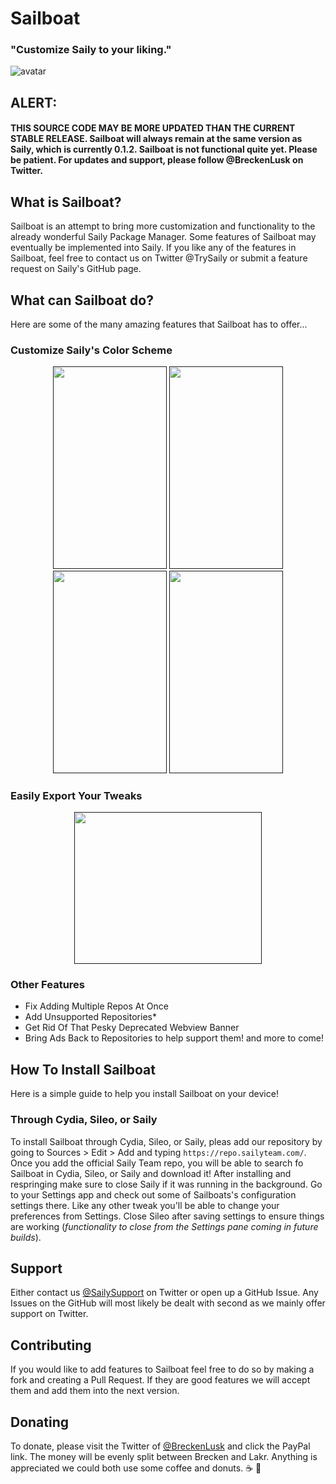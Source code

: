# Sailboat
### "Customize Saily to your liking."  
![avatar](https://github.com/SailyTeam/Saily/raw/master/Artwork/LongBG.png)
## ALERT: 
#### THIS SOURCE CODE MAY BE MORE UPDATED THAN THE CURRENT STABLE RELEASE. Sailboat will always remain at the same version as Saily, which is currently 0.1.2. Sailboat is not functional quite yet. Please be patient. For updates and support, please follow @BreckenLusk on Twitter.

## What is Sailboat?
Sailboat is an attempt to bring more customization and functionality to the already wonderful Saily Package Manager. Some features of Sailboat may eventually be implemented into Saily. If you like any of the features in Sailboat, feel free to contact us on Twitter @TrySaily or submit a feature request on Saily's GitHub page.

## What can Sailboat do?
Here are some of the many amazing features that Sailboat has to offer...

### Customize Saily's Color Scheme
<p align='center'>
 <a href=""><img width="182px" height="323.75px" src="https://i.imgur.com/WoIIPbg.png"></a>
 <a href=""><img width="182px" height="323.75px" src="https://i.imgur.com/5EZdVQ9.png"></a>
 <a href=""><img width="182px" height="323.75px" src="https://i.imgur.com/KkvZj3O.png"></a>
 <a href=""><img width="182px" height="323.75px" src="https://i.imgur.com/7bPrWEL.png"></a>
</p>

### Easily Export Your Tweaks
<p align='center'>
 <a href=""><img width="300px" height="243px" src="https://oceantweak.tk/repo/depictions/Ocean/assets/app/export.jpg"></a>
</p>

### Other Features
- Fix Adding Multiple Repos At Once
- Add Unsupported Repositories*
- Get Rid Of That Pesky Deprecated Webview Banner
- Bring Ads Back to Repositories to help support them!
and more to come!

## How To Install Sailboat
Here is a simple guide to help you install Sailboat on your device!
### Through Cydia, Sileo, or Saily
To install Sailboat through Cydia, Sileo, or Saily, pleas add our repository by going to Sources > Edit > Add and typing `https://repo.sailyteam.com/`. Once you add the official Saily Team repo, you will be able to search fo Sailboat in Cydia, Sileo, or Saily and download it! After installing and respringing make sure to close Saily if it was running in the background. Go to your Settings app and check out some of Sailboats's configuration settings there. Like any other tweak you'll be able to change your preferences from Settings. Close Sileo after saving settings to ensure things are working (*functionality to close from the Settings pane coming in future builds*).

## Support
Either contact us [@SailySupport](https://twitter.com/OceanForSileo) on Twitter or open up a GitHub Issue. Any Issues on the GitHub will most likely be dealt with second as we mainly offer support on Twitter.

## Contributing
If you would like to add features to Sailboat feel free to do so by making a fork and creating a Pull Request. If they are good features we will accept them and add them into the next version.

## Donating
To donate, please visit the Twitter of [@BreckenLusk](https://twitter.com/BreckenLusk/) and click the PayPal link. The money will be evenly split between Brecken and Lakr. Anything is appreciated we could both use some coffee and donuts. ☕ 🍩
